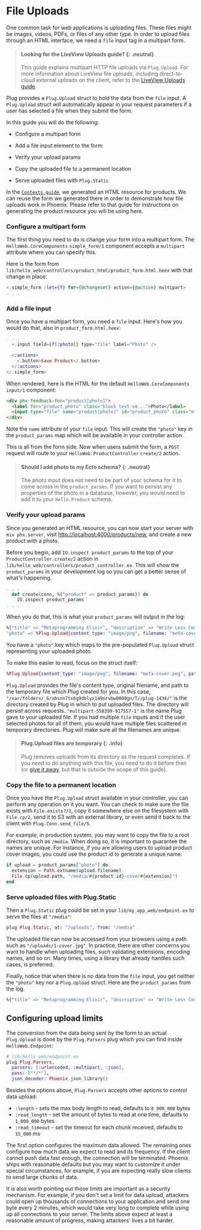 # File Uploads

One common task for web applications is uploading files. These files might be images, videos, PDFs, or files of any other type. In order to upload files through an HTML interface, we need a `file` input tag in a multipart form.

> #### Looking for the LiveView Uploads guide? {: .neutral}
>
> This guide explains multipart HTTP file uploads via `Plug.Upload`.
> For more information about LiveView file uploads, including direct-to-cloud external uploads on
> the client, refer to the [LiveView Uploads guide](https://hexdocs.pm/phoenix_live_view/uploads.html).

Plug provides a `Plug.Upload` struct to hold the data from the `file` input. A `Plug.Upload` struct will automatically appear in your request parameters if a user has selected a file when they submit the form.

In this guide you will do the following:

  * Configure a multipart form

  * Add a file input element to the form

  * Verify your upload params

  * Copy the uploaded file to a permanent location

  * Serve uploaded files with `Plug.Static`

In the [`Contexts guide`](contexts.md), we generated an HTML resource for products. We can reuse the form we generated there in order to demonstrate how file uploads work in Phoenix. Please refer to that guide for instructions on generating the product resource you will be using here.

### Configure a multipart form

The first thing you need to do is change your form into a multipart form. The `HelloWeb.CoreComponents` `simple_form/1` component accepts a `multipart` attribute where you can specify this.

Here is the form from `lib/hello_web/controllers/product_html/product_form.html.heex` with that change in place:

```heex
<.simple_form :let={f} for={@changeset} action={@action} multipart>
. . .
```

### Add a file input

Once you have a multipart form, you need a `file` input. Here's how you would do that, also in `product_form.html.heex`:

```heex
. . .
  <.input field={f[:photo]} type="file" label="Photo" />

  <:actions>
    <.button>Save Product</.button>
  </:actions>
</.simple_form>
```

When rendered, here is the HTML for the default `HelloWeb.CoreComponents` `input/1` component:

```html
<div phx-feedback-for="product[photo]">
  <label for="product_photo" class="block text-sm...">Photo</label>
  <input type="file" name="product[photo]" id="product_photo" class="mt-2 block w-full...">
</div>
```

Note the `name` attribute of your `file` input. This will create the `"photo"` key in the `product_params` map which will be available in your controller action.

This is all from the form side. Now when users submit the form, a `POST` request will route to your `HelloWeb.ProductController` `create/2` action.

> #### Should I add photo to my Ecto schema? {: .neutral}
>
> The photo input does not need to be part of your schema for it to come across in the `product_params`. If you want to persist any properties of the photo in a database, however, you would need to add it to your `Hello.Product` schema.

### Verify your upload params

Since you generated an HTML resource, you can now start your server with `mix phx.server`, visit [http://localhost:4000/products/new](http://localhost:4000/products/new), and create a new product with a photo.

Before you begin, add `IO.inspect product_params` to the top of your `ProductController.create/2` action in `lib/hello_web/controllers/product_controller.ex`. This will show the `product_params` in your development log so you can get a better sense of what's happening.

```elixir
. . .
  def create(conn, %{"product" => product_params}) do
    IO.inspect product_params
. . .
```

When you do that, this is what your `product_params` will output in the log:

```elixir
%{"title" => "Metaprogramming Elixir", "description" => "Write Less Code, Get More Done (and Have Fun!)", "price" => "15.000000", "views" => "0",
"photo" => %Plug.Upload{content_type: "image/png", filename: "meta-cover.png", path: "/var/folders/_6/xbsnn7tx6g9dblyx149nrvbw0000gn/T//plug-1434/multipart-558399-917557-1"}}
```

You have a `"photo"` key which maps to the pre-populated `Plug.Upload` struct representing your uploaded photo.

To make this easier to read, focus on the struct itself:

```elixir
%Plug.Upload{content_type: "image/png", filename: "meta-cover.png", path: "/var/folders/_6/xbsnn7tx6g9dblyx149nrvbw0000gn/T//plug-1434/multipart-558399-917557-1"}
```

`Plug.Upload` provides the file's content type, original filename, and path to the temporary file which Plug created for you. In this case, `"/var/folders/_6/xbsnn7tx6g9dblyx149nrvbw0000gn/T//plug-1434/"` is the directory created by Plug in which to put uploaded files. The directory will persist across requests. `"multipart-558399-917557-1"` is the name Plug gave to your uploaded file. If you had multiple `file` inputs and if the user selected photos for all of them, you would have multiple files scattered in temporary directories. Plug will make sure all the filenames are unique.

> #### Plug.Upload files are temporary {: .info}
>
> Plug removes uploads from its directory as the request completes. If you need to do anything with this file, you need to do it before then (or [give it away](`Plug.Upload.give_away/3`), but that is outside the scope of this guide).

### Copy the file to a permanent location

Once you have the `Plug.Upload` struct available in your controller, you can perform any operation on it you want. You can check to make sure the file exists with `File.exists?/1`, copy it somewhere else on the filesystem with `File.cp/2`, send it to S3 with an external library, or even send it back to the client with `Plug.Conn.send_file/5`.

For example, in production system, you may want to copy the file to a root directory, such as `/media`. When doing so, it is important to guarantee the names are unique. For instance, if you are allowing users to upload product cover images, you could use the product id to generate a unique name:

```elixir
if upload = product_params["photo"] do
  extension = Path.extname(upload.filename)
  File.cp(upload.path, "/media/#{product.id}-cover#{extension}")
end
```

### Serve uploaded files with Plug.Static

Then a `Plug.Static` plug could be set in your `lib/my_app_web/endpoint.ex` to serve the files at `"/media"`:

```elixir
plug Plug.Static, at: "/uploads", from: "/media"
```

The uploaded file can now be accessed from your browsers using a path such as `"/uploads/1-cover.jpg"`. In practice, there are other concerns you want to handle when uploading files, such validating extensions, encoding names, and so on. Many times, using a library that already handles such cases, is preferred.

Finally, notice that when there is no data from the `file` input, you get neither the `"photo"` key nor a `Plug.Upload` struct. Here are the `product_params` from the log.

```elixir
%{"title" => "Metaprogramming Elixir", "description" => "Write Less Code, Get More Done (and Have Fun!)", "price" => "15.000000", "views" => "0"}
```

## Configuring upload limits

The conversion from the data being sent by the form to an actual `Plug.Upload` is done by the `Plug.Parsers` plug which you can find inside `HelloWeb.Endpoint`:

```elixir
# lib/hello_web/endpoint.ex
plug Plug.Parsers,
  parsers: [:urlencoded, :multipart, :json],
  pass: ["*/*"],
  json_decoder: Phoenix.json_library()
```

Besides the options above, `Plug.Parsers` accepts other options to control data upload:

  * `:length` - sets the max body length to read, defaults to `8_000_000` bytes
  * `:read_length` - set the amount of bytes to read at one time, defaults to `1_000_000` bytes
  * `:read_timeout` - set the timeout for each chunk received, defaults to `15_000` ms

The first option configures the maximum data allowed. The remaining ones configure how much data we expect to read and its frequency. If the client cannot push data fast enough, the connection will be terminated. Phoenix ships with reasonable defaults but you may want to customize it under special circumstances, for example, if you are expecting really slow clients to send large chunks of data.

It is also worth pointing out those limits are important as a security mechanism. For example, if you don't set a limit for data upload, attackers could open up thousands of connections to your application and send one byte every 2 minutes, which would take very long to complete while using up all connections to your server. The limits above expect at least a reasonable amount of progress, making attackers' lives a bit harder.
